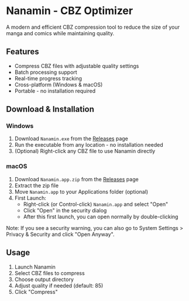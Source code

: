 # Nanamin - CBZ Optimizer

A modern and efficient CBZ compression tool to reduce the size of your manga and comics while maintaining quality.

## Features

- Compress CBZ files with adjustable quality settings
- Batch processing support
- Real-time progress tracking
- Cross-platform (Windows & macOS)
- Portable - no installation required

## Download & Installation

### Windows
1. Download `Nanamin.exe` from the [Releases](https://github.com/crisperience/nanamin-cbz-optimizer/releases) page
2. Run the executable from any location - no installation needed
3. (Optional) Right-click any CBZ file to use Nanamin directly

### macOS
1. Download `Nanamin.app.zip` from the [Releases](https://github.com/crisperience/nanamin-cbz-optimizer/releases) page
2. Extract the zip file
3. Move `Nanamin.app` to your Applications folder (optional)
4. First Launch:
   - Right-click (or Control-click) `Nanamin.app` and select "Open"
   - Click "Open" in the security dialog
   - After this first launch, you can open normally by double-clicking

Note: If you see a security warning, you can also go to System Settings > Privacy & Security and click "Open Anyway".

## Usage

1. Launch Nanamin
2. Select CBZ files to compress
3. Choose output directory
4. Adjust quality if needed (default: 85)
5. Click "Compress" 